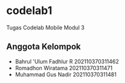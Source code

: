 # codelab1

Tugas Codelab Mobile Modul 3

## Anggota Kelompok
- Bahrul 'Ulum Fadhlur R 202110370311462
- Romadhon Wiratama 202110370311471
- Muhammad Gus Nadir 202110370311481



